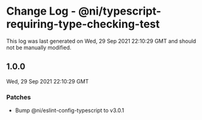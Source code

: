 # Change Log - @ni/typescript-requiring-type-checking-test

This log was last generated on Wed, 29 Sep 2021 22:10:29 GMT and should not be manually modified.

<!-- Start content -->

## 1.0.0

Wed, 29 Sep 2021 22:10:29 GMT

### Patches

- Bump @ni/eslint-config-typescript to v3.0.1

